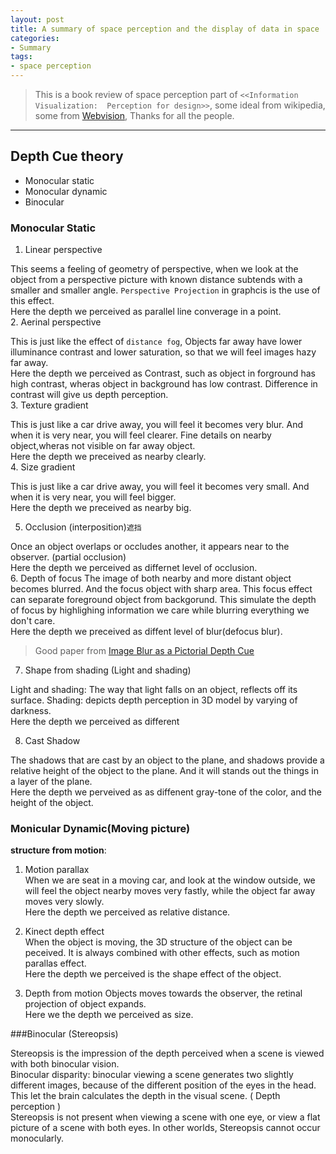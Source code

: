 ```yaml
---
layout: post
title: A summary of space perception and the display of data in space  
categories:
- Summary
tags:
- space perception
---
```

>   This is a book review of  space perception part of `<<Information Visualization:  Perception for design>>`, some ideal from wikipedia, some from [Webvision](http://webvision.med.utah.edu/book/part-viii-gabac-receptors/perception-of-depth/), Thanks for all the people.    

------
##   Depth Cue theory  

*   Monocular static
*   Monocular dynamic
*   Binocular

###   Monocular Static

1.   Linear perspective

  This seems a feeling of geometry of perspective, when we look at the object from a perspective picture with known distance subtends with a smaller and smaller angle. `Perspective Projection` in graphcis is the use of this effect.    
  Here the depth we perceived as  parallel line converage in a point.   
2.   Aerinal perspective 

  This is just like the effect of `distance fog`, Objects far away have lower illuminance contrast and lower saturation, so that we will feel images hazy far away.         
  Here the depth we perceived as Contrast, such as object in forground has high contrast, wheras object in background has low contrast. Difference in contrast will give us depth perception.        
3.   Texture gradient

   This is just like a car drive away, you will feel it becomes very blur. And when it is very near, you will feel clearer.  Fine details on nearby object,wheras not visible on far away object.   
   Here the depth we preceived as nearby clearly.    
4.   Size gradient

   This is just like a car drive away, you will feel it becomes very small. And when it is very near, you will feel bigger.    
   Here the depth we preceived as nearby big.

5.   Occlusion (interposition)`遮挡`  
  
   Once an object overlaps or occludes another, it appears near to the observer. (partial occlusion)     
   Here the depth we perceived as differnet level of occlusion.    
6.   Depth of focus
   The image of both nearby and more distant object becomes blurred. And the focus object with sharp area. This focus effect can separate foreground object from backgorund. This simulate the depth of focus by highlighing information we care while blurring everything we don't care.    
   Here  the depth we preceived as diffent level of blur(defocus blur).
   >Good paper from [Image Blur as a Pictorial Depth Cue](http://rspb.royalsocietypublishing.org/content/263/1367/169.full.pdf)    
7.   Shape from shading (Light and shading)   

   Light and shading: The way that light falls on an object, reflects off its surface.
   Shading: depicts depth perception in 3D model by varying of darkness.    
Here the depth we perceived as different

8. Cast Shadow

  The shadows that are cast by an object to the plane, and shadows provide a relative height of the object to the plane. And it will stands out the things in a layer of the plane.    
Here the depth we perveived as as diffenent gray-tone of the color, and the height of the object.    

### Monicular Dynamic(Moving picture)

__structure from motion__:       

   1. Motion parallax        
When we are seat in a moving car, and look at the window outside, we will feel the object nearby moves very fastly, while the object far away moves very slowly.    
Here the depth we perceived as relative distance.        
 
   2. Kinect depth effect    
When the object is moving, the 3D structure of the object can be peceived. It is always combined with other effects, such as motion parallas effect.    
Here the depth we perceived is the shape effect of the object.   
   3. Depth from motion
Objects moves towards the observer, the retinal projection of object expands.   
Here we the depth we perceived as size.

###Binocular (Stereopsis)    

Stereopsis is the impression of the depth perceived when a scene is viewed with both binocular vision.    
Binocular disparity: binocular viewing a scene generates two slightly different images, because of the different position of the eyes in the head. This let the brain calculates the depth in the visual scene.  ( Depth perception )   
Stereopsis is not present when viewing a scene with one eye, or view a flat picture of a scene with both eyes. In other worlds, Stereopsis cannot occur monocularly.    
